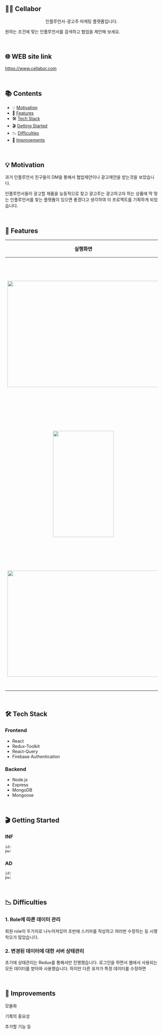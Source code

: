 ## 🚶🏻 Cellabor

<p align="center">
  
</p>
<p align="center">
인플루언서-광고주 마케팅 플랫폼입니다.
</p>
<p align="center">

원하는 조건에 맞는 인플루언서를 검색하고 협업을 제안해 보세요.
</p>

<br />

## 🌐 WEB site link

https://www.cellabor.com

<br />

## 📚 Contents

- 💡 [Motivation](#-motivation)
- 🌄 [Features](#-features)
- 🛠 [Tech Stack](#-tech-stack)
- 🎬 [Getting Started](#-getting-started)
- 📉 [Difficulties](#-difficulties)
- 📝 [Improvements](#-improvements)

<br />

## 💡 Motivation
과거 인플루언서 친구들이 DM을 통해서 협업제안이나 광고제안을 받는것을 보았습니다. 

인플루언서들이 광고할 제품을 능동적으로 찾고 광고주는 광고하고자 하는 상품에 딱 맞는 인플루언서를 찾는 플랫폼이 있으면 좋겠다고 생각하여 이 프로젝트를 기획하게 되었습니다.


<br />

## 🌄 Features

|                                                                  실행화면                                                                  |                                   내용                                    |
| :----------------------------------------------------------------------------------------------------------------------------------------: | :-----------------------------------------------------------------------: |
| <image width=500 height=350 src="https://user-images.githubusercontent.com/61383329/222106346-cc0ce2d3-9a8d-468b-a42f-c45136aff934.png" /> |     유튜브 api를 통해 자신의 채널을 연결할 수 있습니다.      |
| <image width=200 height=350 src="https://user-images.githubusercontent.com/61383329/222106697-6a88893d-c672-4089-a346-bdd2e6cc2ba0.png" /> |      **모바일 환경에 맞게 반응형으로 제작했습니다.      |
| <image width=500 height=350 src="https://user-images.githubusercontent.com/61383329/222106872-cc4f7adb-305a-4b3a-a028-f059dfb23df6.png" /> |        조건에 맞는 인플루언서 검색이 가능합니다.        |

<br />



## 🛠 Tech Stack

### Frontend

- React
- Redux-Toolkit
- React-Query
- Firebase Authentication

### Backend

- Node.js
- Express
- MongoDB
- Mongoose

<br />

## 🎬 Getting Started

### INF

```
id:
pw:

```

### AD

```
id:
pw:
```

<br />



## 📉 Difficulties

### 1. Role에 따른 데이터 관리

회원 role이 두가지로 나누어져있어 초반에 스키마를 작성하고 여러번 수정하는 등 시행착오가 많았습니다. 

### 2. 변경된 데이터에 대한 서버 상태관리

초기에 상태관리는 Redux를 통해서만 진행했습니다. 로그인을 하면서 웹에서 사용되는 모든 데이터를 받아와 사용했습니다. 하지만 다른 유저가 특정 데이터를 수정하면 



<br />

## 📝 Improvements



모듈화

기록의 중요성

추가할 기능 등

